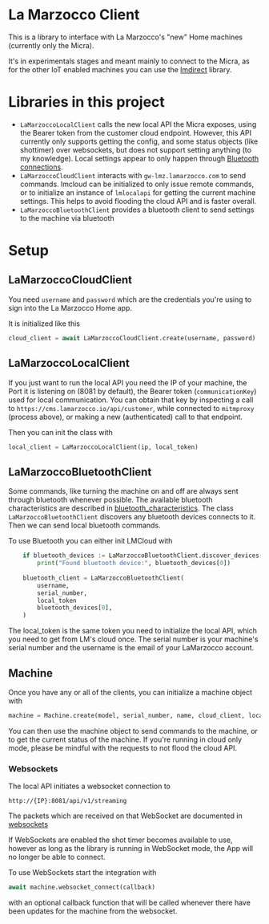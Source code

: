 # La Marzocco Client
This is a library to interface with La Marzocco's "new" Home machines (currently only the Micra).

It's in experimentals stages and meant mainly to connect to the Micra, as for the other IoT enabled machines you can use the [lmdirect](https://github.com/rccoleman/lmdirect) library.

# Libraries in this project
- `LaMarzoccoLocalClient` calls the new local API the Micra exposes, using the Bearer token from the customer cloud endpoint. However, this API currently only supports getting the config, and some status objects (like shottimer) over websockets, but does not support setting anything (to my knowledge). Local settings appear to only happen through [Bluetooth connections](#lmbluetooth). 
- `LaMarzoccoCloudClient` interacts with `gw-lmz.lamarzocco.com` to send commands. lmcloud can be initialized to only issue remote commands, or to initialize an instance of `lmlocalapi` for getting the current machine settings. This helps to avoid flooding the cloud API and is faster overall.
- `LaMarzoccoBluetoothClient` provides a bluetooth client to send settings to the machine via bluetooth

# Setup

## LaMarzoccoCloudClient


You need `username` and `password` which are the credentials you're using to sign into the La Marzocco Home app.


It is initialized like this
```python
cloud_client = await LaMarzoccoCloudClient.create(username, password)
```

## LaMarzoccoLocalClient
If you just want to run the local API you need the IP of your machine, the Port it is listening on (8081 by default), the Bearer token (`communicationKey`) used for local communication. 
You can obtain that key by inspecting a call to `https://cms.lamarzocco.io/api/customer`, while connected to `mitmproxy` (process above), or making a new (authenticated) call to that endpoint. 

Then you can init the class with 
```python
local_client = LaMarzoccoLocalClient(ip, local_token)
```


## LaMarzoccoBluetoothClient
Some commands, like turning the machine on and off are always sent through bluetooth whenever possible. The available bluetooth characteristics are described in [bluetooth_characteristics](docs/bluetooth_characteristics.md).
The class `LaMarzoccoBluetoothClient` discovers any bluetooth devices connects to it. Then we can send local bluetooth commands.

To use Bluetooth you can either init LMCloud with
```python
    if bluetooth_devices := LaMarzoccoBluetoothClient.discover_devices():
        print("Found bluetooth device:", bluetooth_devices[0])
        
    bluetooth_client = LaMarzoccoBluetoothClient(
        username,
        serial_number,
        local_token
        bluetooth_devices[0],
    )
```

The local_token is the same token you need to initialize the local API, which you need to get from LM's cloud once. The serial number is your machine's serial number and the username is the email of your LaMarzocco account.


## Machine
Once you have any or all of the clients, you can initialize a machine object with
```python
machine = Machine.create(model, serial_number, name, cloud_client, local_client, bluetooth_client)
```

You can then use the machine object to send commands to the machine, or to get the current status of the machine. If you're running in cloud only mode, please be mindful with the requests to not flood the cloud API.

### Websockets
The local API initiates a websocket connection to
```
http://{IP}:8081/api/v1/streaming
```
The packets which are received on that WebSocket are documented in [websockets](docs/websockets.md)

If WebSockets are enabled the shot timer becomes available to use, however as long as the library is running in WebSocket mode, the App will no longer be able to connect.

To use WebSockets start the integration with
```python
await machine.websocket_connect(callback)
```
with an optional callback function that will be called whenever there have been updates for the machine from the websocket.